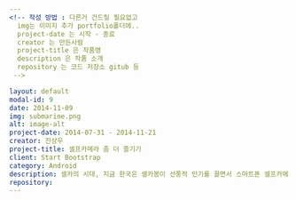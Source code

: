 ```yaml
---
<!-- 작성 방법 : 다른거 건드릴 필요없고
  img는 이미지 추가 portfolio폴더에..
  project-date 는 시작 - 종료
  creator 는 만든사람
  project-title 은 작품명
  description 은 작품 소개
  repository 는 코드 저장소 gitub 등
 -->

layout: default
modal-id: 9
date: 2014-11-09
img: submarine.png
alt: image-alt
project-date: 2014-07-31 - 2014-11-21
creator: 진상우
project-title: 셀프카메라 좀 더 즐기기
client: Start Bootstrap
category: Android
description: 셀카의 시대, 지금 한국은 셀카봉이 선풍적 인기를 끌면서 스마트폰 셀프카메라는 엄청난 호황을 누리고 있다. 하지만 지금까지 사용한 전면카메라는 후면카메라에 비해 화소나 플래쉬 기능 등 떨어지는 면이 많다. 하지만 후면카메라만 쓰기에는 화면이 보이지 않기 때문에 불편하다. 그래서 두 대의 스마트폰 기기를 통해 하나는 후면카메라, 또 다른 하나는 통신을 통해 그 사진의 스크린을 띄우며 두 대의 스마트폰을 하나의 카메라처럼 사용하는 것입니다.
repository:
---
```

